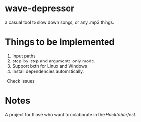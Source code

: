 # wave-depressor
a casual tool to slow down songs, or any .mp3 things.

# Things to be Implemented
1. Input paths
2. step-by-step and arguments-only mode.
3. Support both for Linux and Windows
4. Install dependencies automatically.

-Check issues

# Notes
A project for those who want to colaborate in the *Hacktoberfest*.
